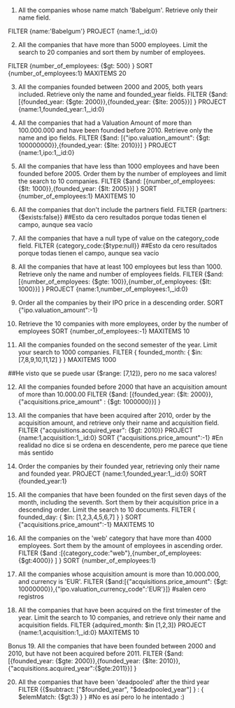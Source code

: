 1. All the companies whose name match 'Babelgum'. Retrieve only their name field.

FILTER {name:'Babelgum'}
PROJECT {name:1,_id:0}

2. All the companies that have more than 5000 employees. Limit the search to 20 companies and sort them by number of employees.

FILTER {number_of_employees: {$gt: 500} }
SORT {number_of_employees:1}
MAXITEMS 20

3. All the companies founded between 2000 and 2005, both years included. Retrieve only the name and founded_year fields.
FILTER {$and: [{founded_year: {$gte: 2000}},{founded_year: {$lte: 2005}}] }
PROJECT  {name:1,founded_year:1,_id:0}


4. All the companies that had a Valuation Amount of more than 100.000.000 and have been founded before 2010. Retrieve only the name and ipo fields.
FILTER  {$and: [{"ipo.valuation_amount": {$gt: 100000000}},{founded_year: {$lte: 2010}}] } 
PROJECT  {name:1,ipo:1,_id:0}


5. All the companies that have less than 1000 employees and have been founded before 2005. Order them by the number of employees and limit the search to 10 companies.
FILTER  {$and: [{number_of_employees: {$lt: 1000}},{founded_year: {$lt: 2005}}] } 
SORT {number_of_employees:1}
MAXITEMS 10

6. All the companies that don't include the partners field.
FILTER {partners:{$exists:false}}
 ##Esto da cero resultados porque todas tienen el campo, aunque sea vacío

7. All the companies that have a null type of value on the category_code field.
FILTER  {category_code:{$type:null}}
 ##Esto da cero resultados porque todas tienen el campo, aunque sea vacío

8. All the companies that have at least 100 employees but less than 1000. Retrieve only the name and number of employees fields.
FILTER {$and: [{number_of_employees: {$gte: 100}},{number_of_employees: {$lt: 1000}}] } 
PROJECT {name:1,number_of_employees:1,_id:0}

9. Order all the companies by their IPO price in a descending order.
SORT {"ipo.valuation_amount":-1}

10. Retrieve the 10 companies with more employees, order by the number of employees
SORT {number_of_employees:-1}
MAXITEMS 10

11. All the companies founded on the second semester of the year. Limit your search to 1000 companies.
FILTER { founded_month: { $in: [7,8,9,10,11,12] } }
MAXITEMS 1000

##He visto que se puede usar {$range: [7,12]}, pero no me saca valores!

12. All the companies founded before 2000 that have an acquisition amount of more than 10.000.00
FILTER {$and: [{founded_year: {$lt: 2000}},{"acquisitions.price_amount" : {$gt: 1000000}}] } 


13. All the companies that have been acquired after 2010, order by the acquisition amount, and retrieve only their name and acquisition field.
FILTER {"acquisitions.acquired_year": {$gt: 2010}}
PROJECT {name:1,acquisition:1,_id:0}
SORT {"acquisitions.price_amount":-1}
#En realidad no dice si se ordena en descendente, pero me parece que tiene más sentido

14. Order the companies by their founded year, retrieving only their name and founded year. 
PROJECT {name:1,founded_year:1,_id:0}
SORT {founded_year:1}


15. All the companies that have been founded on the first seven days of the month, including the seventh. Sort them by their acquisition price in a descending order. Limit the search to 10 documents.
FILTER { founded_day: { $in: [1,2,3,4,5,6,7] } }
SORT {"acquisitions.price_amount":-1}
MAXITEMS 10

16. All the companies on the 'web' category that have more than 4000 employees. Sort them by the amount of employees in ascending order.
FILTER {$and :[{category_code:"web"},{number_of_employees:{$gt:4000}} ] }
SORT {number_of_employees:1}


17. All the companies whose acquisition amount is more than 10.000.000, and currency is 'EUR'.
FILTER {$and:[{"acquisitions.price_amount": {$gt: 10000000}},{"ipo.valuation_currency_code":'EUR'}]}
#salen cero registros

18. All the companies that have been acquired on the first trimester of the year. Limit the search to 10 companies, and retrieve only their name and acquisition fields.
FILTER {adquired_month: $in [1,2,3]}
PROJECT {name:1,acquisition:1,_id:0}
MAXITEMS 10

Bonus
19. All the companies that have been founded between 2000 and 2010, but have not been acquired before 2011.
FILTER {$and: [{founded_year: {$gte: 2000}},{founded_year: {$lte: 2010}},{"acquisitions.acquired_year":{$gte:2011}}] }


20. All the companies that have been 'deadpooled' after the third year
FILTER {{$subtract: ["$founded_year", "$deadpooled_year"] } : { $elemMatch: {$gt:3} } }
#No es así pero lo he intentado :)
